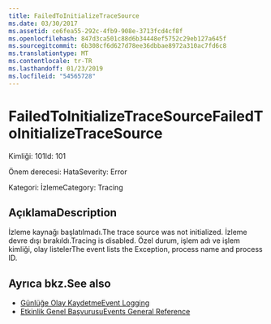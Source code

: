 ```yaml
---
title: FailedToInitializeTraceSource
ms.date: 03/30/2017
ms.assetid: ce6fea55-292c-4fb9-908e-3713fcd4cf8f
ms.openlocfilehash: 847d3ca501c88d6b34448ef5752c29eb127a645f
ms.sourcegitcommit: 6b308cf6d627d78ee36dbbae8972a310ac7fd6c8
ms.translationtype: MT
ms.contentlocale: tr-TR
ms.lasthandoff: 01/23/2019
ms.locfileid: "54565728"
---
```

# <a name="failedtoinitializetracesource"></a><span data-ttu-id="08703-102">FailedToInitializeTraceSource</span><span class="sxs-lookup"><span data-stu-id="08703-102">FailedToInitializeTraceSource</span></span>
<span data-ttu-id="08703-103">Kimliği: 101</span><span class="sxs-lookup"><span data-stu-id="08703-103">Id: 101</span></span>  
  
 <span data-ttu-id="08703-104">Önem derecesi: Hata</span><span class="sxs-lookup"><span data-stu-id="08703-104">Severity: Error</span></span>  
  
 <span data-ttu-id="08703-105">Kategori: İzleme</span><span class="sxs-lookup"><span data-stu-id="08703-105">Category: Tracing</span></span>  
  
## <a name="description"></a><span data-ttu-id="08703-106">Açıklama</span><span class="sxs-lookup"><span data-stu-id="08703-106">Description</span></span>  
 <span data-ttu-id="08703-107">İzleme kaynağı başlatılmadı.</span><span class="sxs-lookup"><span data-stu-id="08703-107">The trace source was not initialized.</span></span> <span data-ttu-id="08703-108">İzleme devre dışı bırakıldı.</span><span class="sxs-lookup"><span data-stu-id="08703-108">Tracing is disabled.</span></span> <span data-ttu-id="08703-109">Özel durum, işlem adı ve işlem kimliği, olay listeler</span><span class="sxs-lookup"><span data-stu-id="08703-109">The event lists the Exception, process name and process ID.</span></span>  
  
## <a name="see-also"></a><span data-ttu-id="08703-110">Ayrıca bkz.</span><span class="sxs-lookup"><span data-stu-id="08703-110">See also</span></span>
- [<span data-ttu-id="08703-111">Günlüğe Olay Kaydetme</span><span class="sxs-lookup"><span data-stu-id="08703-111">Event Logging</span></span>](../../../../../docs/framework/wcf/diagnostics/event-logging/index.md)
- [<span data-ttu-id="08703-112">Etkinlik Genel Başvurusu</span><span class="sxs-lookup"><span data-stu-id="08703-112">Events General Reference</span></span>](../../../../../docs/framework/wcf/diagnostics/event-logging/events-general-reference.md)
